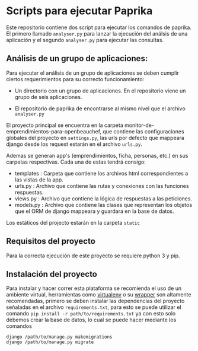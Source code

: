 # Scripts para ejecutar Paprika

Este repositorio contiene dos script para ejecutar los comandos de paprika. El primero llamado ```analyser.py``` para lanzar la ejecución
del análsis de una aplicación y el segundo ```analyser.py``` para ejecutar las consultas. 

## Análisis de un grupo de aplicaciones:

Para ejecutar el análisis de un grupo de aplicaciones se deben cumplir ciertos requerimientos para su correcto funcionamiento:

* Un directorio con un grupo de aplicaciones. En el repositorio viene un grupo de seis aplicaciones.

* El repositorio de paprika de encontrarse al mismo nivel que el archivo ```analyser.py```

El proyecto principal se encuentra en la carpeta monitor-de-emprendimientos-para-openbeauchef, que contiene las configuraciones globales del proyecto en ```settings.py```, las urls por defecto que mappeara django desde los request estarán en el archivo ```urls.py```.

Ademas se generan app's (emprendimientos, ficha, personas, etc.) en sus carpetas respectivas. Cada una de estas tendrá consigo:
* templates : Carpeta que contiene los archivos html correspondientes a las vistas de la app.
* urls.py : Archivo que contiene las rutas y conexiones con las funciones respuestas.
* views.py : Archivo que contiene la lógica de respuestas a las peticiones.
* models.py : Archivo que contiene las clases que representan los objetos que el ORM de django mappeara y guardara en la base de datos.

Los estáticos del projecto estarán en la carpeta ```static```

## Requisitos del proyecto
Para la correcta ejecución de este proyecto se requiere python 3 y pip. 

## Instalación del proyecto

Para instalar y hacer correr esta plataforma se recomienda el uso de un ambiente virtual, herramientas como [virtualenv](https://virtualenv.pypa.io/en/stable/) o su [wrapper](https://virtualenvwrapper.readthedocs.io/en/latest/) son altamente recomendadas, primero se deben instalar las dependencias del proyecto señaladas en el archivo ```requirements.txt```, para esto se puede utilizar el comando 
``` pip install -r path/to/requirements.txt ```
 ya con esto solo debemos crear la base de datos, lo cual se puede hacer mediante los comandos
 ``` 
 django /path/to/manage.py makemigrations
 django /path/to/manage.py migrate
 ```